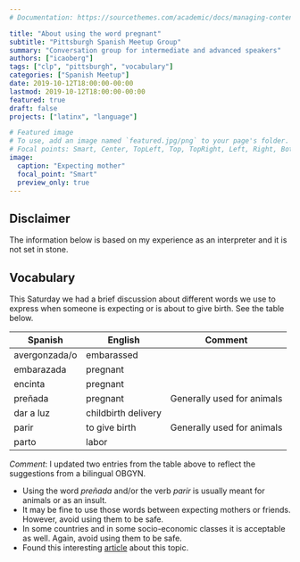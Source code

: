 ```yaml
---
# Documentation: https://sourcethemes.com/academic/docs/managing-content/

title: "About using the word pregnant"
subtitle: "Pittsburgh Spanish Meetup Group"
summary: "Conversation group for intermediate and advanced speakers"
authors: ["icaoberg"]
tags: ["clp", "pittsburgh", "vocabulary"]
categories: ["Spanish Meetup"]
date: 2019-10-12T18:00:00-00:00
lastmod: 2019-10-12T18:00:00-00:00
featured: true
draft: false
projects: ["latinx", "language"]

# Featured image
# To use, add an image named `featured.jpg/png` to your page's folder.
# Focal points: Smart, Center, TopLeft, Top, TopRight, Left, Right, BottomLeft, Bottom, BottomRight.
image:
  caption: "Expecting mother"
  focal_point: "Smart"
  preview_only: true
---
```


## Disclaimer
The information below is based on my experience as an interpreter and it is not set in stone.

## Vocabulary

This Saturday we had a brief discussion about different words we use to express when someone is expecting or is about to give birth. See the table below.

| Spanish    | English       | Comment                    |
|------------|---------------|----------------------------|
| avergonzada/o | embarassed | | 
| embarazada | pregnant      |                            |
| encinta    | pregnant      |                            |
| preñada    | pregnant      | Generally used for animals |
| dar a luz  | childbirth delivery |                            |
| parir      | to give birth | Generally used for animals |
| parto   | labor |                            |

*Comment*: I updated two entries from the table above to reflect the suggestions from a bilingual OBGYN.

* Using the word *preñada* and/or the verb *parir* is usually meant for animals or as an insult.
* It may be fine to use those words between expecting mothers or friends. However, avoid using them to be safe.
* In some countries and in some socio-economic classes it is acceptable as well. Again, avoid using them to be safe.
* Found this interesting [article](http://xn--portal-espaol-skb.es/Alumnos.php?id=3&type=1&number=76&lang=esp&ll=esp) about this topic.

